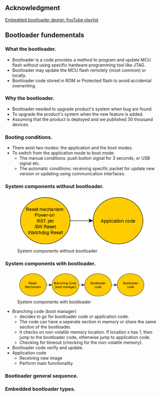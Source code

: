 ## Acknowledgment
<a href="https://youtube.com/playlist?list=PLl3yF2kjT6AzLxhOuCEBY-8RzOIB1sfnN">Embedded bootloader design YouTube playlist</a>

## Bootloader fundementals

### What the bootloader.
- Bootloader is a code provides a method to program and update MCU flash without using specific hardware programming tool like JTAG.
- Bootloader may update the MCU flash remotely (most common) or locally. 
- Bootloader code stored in ROM or Protected flash to avoid accidental overwriting.

### Why the bootloader.
- Bootloader needed to upgrade product's system when bug are found.
- To upgrade the product's system when the new feature is added.
- Assuming that the product is deployed and we published 30 thousand devices.

### Booting conditions.
- There exist two modes: the application and the boot modes.
- To switch from the application mode to boot mode:
  - The manual conditions: push button signal for 3 seconds, or USB signal etc.
  - The automatic conditions: receiving specific packet for update new version or updating using communication interfaces.


### System components without bootloader.
<figure>
  <img src="img/system_without_bootloader.png">
  <figcaption>System components without bootloader</figcaption>
</figure>


### System components with bootloader.
<figure>
  <img src="img/system_with_bootloader.png">
  <figcaption>System components with bootloader</figcaption>
</figure>

- Branching code (boot manager)
    - decides to go for bootloader code or application code. 
    - The code can have a seperate section in memory or share the same section of the bootloader.
    - It checks on non-volatile memory location. If location x has 1, then jump to the bootloader code, otherwise jump to application code.
    - Checking for timeout (checking for the non-volatile memory).
- Bootloader code verify and update.
- Application code
    - Receiving new image
    - Perform main functionality.

### Bootloader general sequence.
### Embedded bootloader types.

